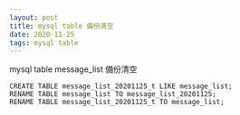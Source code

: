 ```yaml
---
layout: post
title: mysql table 備份清空
date: 2020-11-25
tags: mysql table
---
```


mysql table message_list 備份清空

```
CREATE TABLE message_list_20201125_t LIKE message_list;
RENAME TABLE message_list TO message_list_20201125;
RENAME TABLE message_list_20201125_t TO message_list;
```
